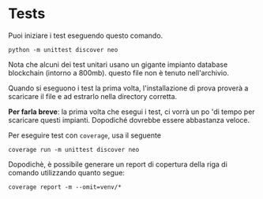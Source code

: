 # Tests

Puoi iniziare i test eseguendo questo comando.

```
python -m unittest discover neo
```

Nota che alcuni dei test unitari usano un gigante impianto database blockchain (intorno a 800mb). questo file non è tenuto nell'archivio.

Quando si eseguono i test la prima volta, l'installazione di prova proverà a scaricare il file e ad estrarlo nella directory corretta.

**Per farla breve**: la prima volta che esegui i test, ci vorrà un po 'di tempo per scaricare questi impianti. Dopodiché dovrebbe essere abbastanza veloce.

Per eseguire test con `coverage`, usa il seguente

```
coverage run -m unittest discover neo

```

Dopodichè, è possibile generare un report di copertura della riga di comando utilizzando quanto segue:

```
coverage report -m --omit=venv/*
```
